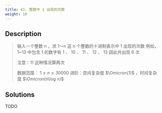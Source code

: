 ```yaml
---
title: 43. 整数中 1 出现的次数
weight: 10
---
```

## Description

> 输入一个整数 n ，求 1～n 这 n 个整数的十进制表示中 1 出现的次数
> 例如， 1~13 中包含 1 的数字有 1 、 10 、 11 、 12 、 13 因此共出现 6 次
> 
> 注意：11 这种情况算两次
> 
> 数据范围： $1 \le n \le 30000$
> 进阶：空间复杂度 $\Omicron(1)$  ，时间复杂度 $\Omicron(n\log n)$ 


## Solutions

TODO
